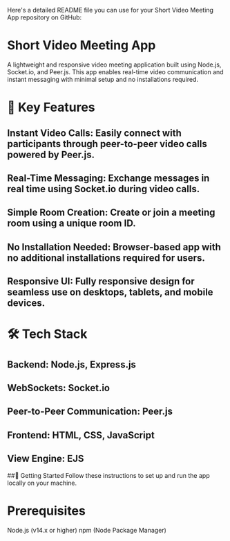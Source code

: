 
Here's a detailed README file you can use for your Short Video Meeting App repository on GitHub:

# Short Video Meeting App
A lightweight and responsive video meeting application built using Node.js, Socket.io, and Peer.js. This app enables real-time video communication and instant messaging with minimal setup and no installations required.

# 🚀 Key Features
## Instant Video Calls: Easily connect with participants through peer-to-peer video calls powered by Peer.js.
## Real-Time Messaging: Exchange messages in real time using Socket.io during video calls.
## Simple Room Creation: Create or join a meeting room using a unique room ID.
## No Installation Needed: Browser-based app with no additional installations required for users.
## Responsive UI: Fully responsive design for seamless use on desktops, tablets, and mobile devices.
# 🛠 Tech Stack
## Backend: Node.js, Express.js
## WebSockets: Socket.io
## Peer-to-Peer Communication: Peer.js
## Frontend: HTML, CSS, JavaScript
## View Engine: EJS
##🚧 Getting Started
Follow these instructions to set up and run the app locally on your machine.

# Prerequisites
Node.js (v14.x or higher)
npm (Node Package Manager)

